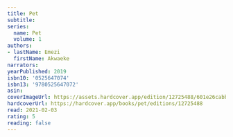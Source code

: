 ```yaml
---
title: Pet
subtitle:
series:
  name: Pet
  volume: 1
authors:
- lastName: Emezi
  firstName: Akwaeke
narrators:
yearPublished: 2019
isbn10: '0525647074'
isbn13: '9780525647072'
asin:
coverImageUrl: https://assets.hardcover.app/edition/12725488/601e26cabb8d757ad2c87b2c1c6b7c1e648c7799.jpeg
hardcoverUrl: https://hardcover.app/books/pet/editions/12725488
read: 2021-02-03
rating: 5
reading: false
---
```

